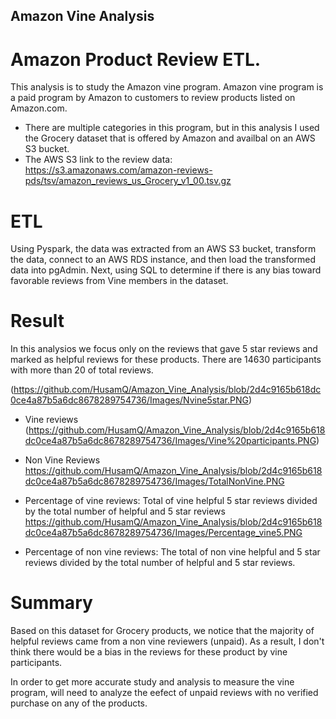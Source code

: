 ## Amazon Vine Analysis

# Amazon Product Review ETL. 

This analysis is to study the Amazon vine program. Amazon vine program is a paid program by Amazon to customers to review products listed on Amazon.com. 
- There are multiple categories in this program, but in this analysis I used the Grocery dataset that is offered by Amazon and availbal on an AWS S3 bucket. 
- The AWS S3 link to the review data: https://s3.amazonaws.com/amazon-reviews-pds/tsv/amazon_reviews_us_Grocery_v1_00.tsv.gz


# ETL 
Using Pyspark, the data was extracted from an AWS S3 bucket, transform the data, connect to an AWS RDS instance, and then load the transformed data into pgAdmin. Next, using SQL to determine if there is any bias toward favorable reviews from Vine members in the dataset. 

# Result

In this analysios we focus only on the reviews that gave 5 star reviews and marked as helpful reviews for these products. 
There are 14630 participants with more than 20 of total reviews. 

(https://github.com/HusamQ/Amazon_Vine_Analysis/blob/2d4c9165b618dc0ce4a87b5a6dc8678289754736/Images/Nvine5star.PNG)

- Vine reviews 
(https://github.com/HusamQ/Amazon_Vine_Analysis/blob/2d4c9165b618dc0ce4a87b5a6dc8678289754736/Images/Vine%20participants.PNG)

- Non Vine Reviews
https://github.com/HusamQ/Amazon_Vine_Analysis/blob/2d4c9165b618dc0ce4a87b5a6dc8678289754736/Images/TotalNonVine.PNG

- Percentage of vine reviews: Total of vine helpful 5 star reviews divided by the total number of helpful and 5 star reviews
https://github.com/HusamQ/Amazon_Vine_Analysis/blob/2d4c9165b618dc0ce4a87b5a6dc8678289754736/Images/Percentage_vine5.PNG

- Percentage of non vine reviews: The total of non vine helpful and 5 star reviews divided by the total number of helpful and 5 star reviews.

# Summary 
Based on this dataset for Grocery products, we notice that the majority of helpful reviews came from a non vine reviewers (unpaid). As a result, I don't think there would be a bias in the reviews for these product by vine participants. 

In order to get more accurate study and analysis to measure the vine program, will need to analyze the eefect of unpaid reviews with no verified purchase on any of the products. 

